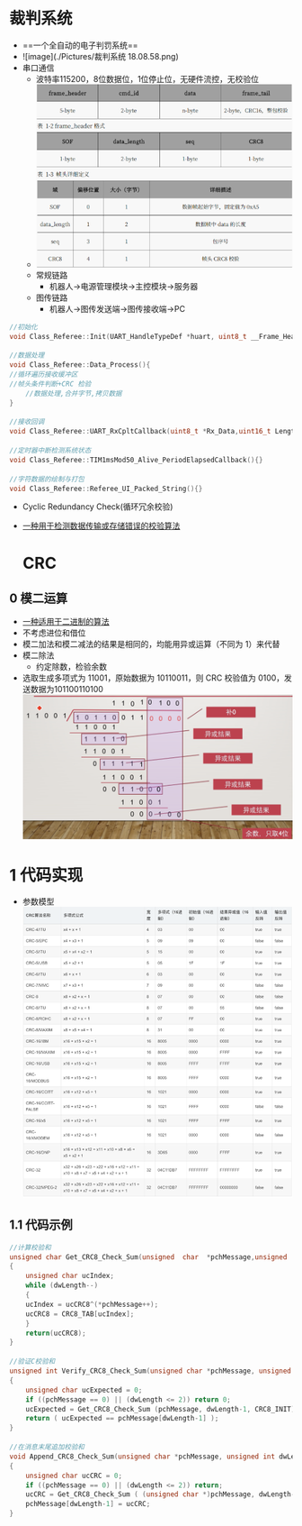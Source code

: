 # 裁判系统

- ==一个全自动的电子判罚系统==
- ![image](./Pictures/裁判系统 18.08.58.png)
- 串口通信
  - 波特率115200，8位数据位，1位停止位，无硬件流控，无校验位
  - ![image](./Pictures/zhen.png)
  - 常规链路
  	- 机器人→电源管理模块→主控模块→服务器
  - 图传链路
  	- 机器人→图传发送端→图传接收端→PC

```cpp
//初始化
void Class_Referee::Init(UART_HandleTypeDef *huart, uint8_t __Frame_Header){}

//数据处理
void Class_Referee::Data_Process(){
//循环遍历接收缓冲区
//帧头条件判断+CRC 检验
	//数据处理,合并字节,拷贝数据
}

//接收回调
void Class_Referee::UART_RxCpltCallback(uint8_t *Rx_Data,uint16_t Length){}

//定时器中断检测系统状态
void Class_Referee::TIM1msMod50_Alive_PeriodElapsedCallback(){}

//字符数据的绘制与打包
void Class_Referee::Referee_UI_Packed_String(){}


```
- Cyclic Redundancy Check(循环冗余校验)

- <u>一种用于检测数据传输或存储错误的校验算法</u>

  

  

  # CRC
## 0 模二运算

- <u>一种适用于二进制的算法</u>
- 不考虑进位和借位
- 模二加法和模二减法的结果是相同的，均能用异或运算（不同为 1）来代替
- 模二除法
    - 约定除数，检验余数
- 选取生成多项式为 11001，原始数据为 10110011，则 CRC 校验值为 0100，发送数据为101100110100
![image](./Pictures/6472a343b782435c048ea7a00c93cb05.png)

# 1 代码实现
- 参数模型
![image](./Pictures/9120564f47f89d1eacccef6a671e335a.png)

## 1.1 代码示例
```cpp
//计算校验和
unsigned char Get_CRC8_Check_Sum(unsigned  char  *pchMessage,unsigned  int dwLength,unsigned char ucCRC8)
{
    unsigned char ucIndex;
    while (dwLength--)
    {
    ucIndex = ucCRC8^(*pchMessage++);
    ucCRC8 = CRC8_TAB[ucIndex];
    }
    return(ucCRC8);
}

//验证C校验和
unsigned int Verify_CRC8_Check_Sum(unsigned char *pchMessage, unsigned int dwLength)
{
    unsigned char ucExpected = 0;
    if ((pchMessage == 0) || (dwLength <= 2)) return 0;
    ucExpected = Get_CRC8_Check_Sum (pchMessage, dwLength-1, CRC8_INIT);
    return ( ucExpected == pchMessage[dwLength-1] );
}

//在消息末尾追加校验和
void Append_CRC8_Check_Sum(unsigned char *pchMessage, unsigned int dwLength)
{
    unsigned char ucCRC = 0;
    if ((pchMessage == 0) || (dwLength <= 2)) return;
    ucCRC = Get_CRC8_Check_Sum ( (unsigned char *)pchMessage, dwLength-1, CRC8_INIT);
    pchMessage[dwLength-1] = ucCRC;
}

```